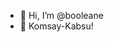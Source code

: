- 👋 Hi, I’m @booleane
- 🌱 Komsay-Kabsu!

<!---
booleane/booleane is a ✨ special ✨ repository because its `README.md` (this file) appears on your GitHub profile.
You can click the Preview link to take a look at your changes.
--->
